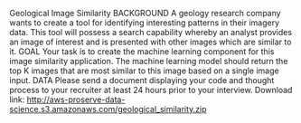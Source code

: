 Geological Image Similarity BACKGROUND A geology research company wants to create a tool for identifying interesting patterns in their imagery data. This tool will possess a search capability whereby an analyst provides an image of interest and is presented with other images which are similar to it. GOAL Your task is to create the machine learning component for this image similarity application. The machine learning model should return the top K images that are most similar to this image based on a single image input. DATA Please send a document displaying your code and thought process to your recruiter at least 24 hours prior to your interview. Download link: http://aws-proserve-data-science.s3.amazonaws.com/geological_similarity.zip